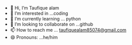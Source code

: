 - 👋 Hi, I’m Taufique alam
- 👀 I’m interested in ...coding
- 🌱 I’m currently learning ... python
- 💞️ I’m looking to collaborate on ...github
- 📫 How to reach me ... taufiquealam85074@gmail.com
- 😄 Pronouns: ...he/him

<!---
Taufique-art/Taufique-art is a ✨ special ✨ repository because its `README.md` (this file) appears on your GitHub profile.
You can click the Preview link to take a look at your changes.
--->
